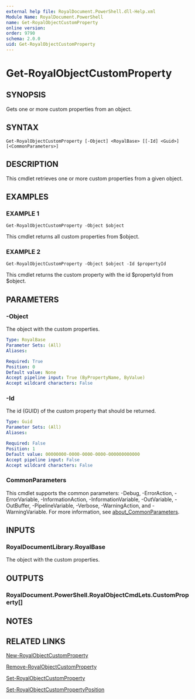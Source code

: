 ```yaml
---
external help file: RoyalDocument.PowerShell.dll-Help.xml
Module Name: RoyalDocument.PowerShell
name: Get-RoyalObjectCustomProperty
online version:
order: 9790
schema: 2.0.0
uid: Get-RoyalObjectCustomProperty
---
```


# Get-RoyalObjectCustomProperty

## SYNOPSIS
Gets one or more custom properties from an object.

## SYNTAX

```
Get-RoyalObjectCustomProperty [-Object] <RoyalBase> [[-Id] <Guid>] [<CommonParameters>]
```

## DESCRIPTION
This cmdlet retrieves one or more custom properties from a given object.

## EXAMPLES

### EXAMPLE 1
```
Get-RoyalObjectCustomProperty -Object $object
```

This cmdlet returns all custom properties from $object.

### EXAMPLE 2
```
Get-RoyalObjectCustomProperty -Object $object -Id $propertyId
```

This cmdlet returns the custom property with the id $propertyId from $object.

## PARAMETERS

### -Object
The object with the custom properties.

```yaml
Type: RoyalBase
Parameter Sets: (All)
Aliases:

Required: True
Position: 0
Default value: None
Accept pipeline input: True (ByPropertyName, ByValue)
Accept wildcard characters: False
```

### -Id
The id (GUID) of the custom property that should be returned.

```yaml
Type: Guid
Parameter Sets: (All)
Aliases:

Required: False
Position: 1
Default value: 00000000-0000-0000-0000-000000000000
Accept pipeline input: False
Accept wildcard characters: False
```

### CommonParameters
This cmdlet supports the common parameters: -Debug, -ErrorAction, -ErrorVariable, -InformationAction, -InformationVariable, -OutVariable, -OutBuffer, -PipelineVariable, -Verbose, -WarningAction, and -WarningVariable. For more information, see [about_CommonParameters](http://go.microsoft.com/fwlink/?LinkID=113216).

## INPUTS

### RoyalDocumentLibrary.RoyalBase
The object with the custom properties.

## OUTPUTS

### RoyalDocument.PowerShell.RoyalObjectCmdLets.CustomProperty[]
## NOTES

## RELATED LINKS

[New-RoyalObjectCustomProperty]()

[Remove-RoyalObjectCustomProperty]()

[Set-RoyalObjectCustomProperty]()

[Set-RoyalObjectCustomPropertyPosition]()

